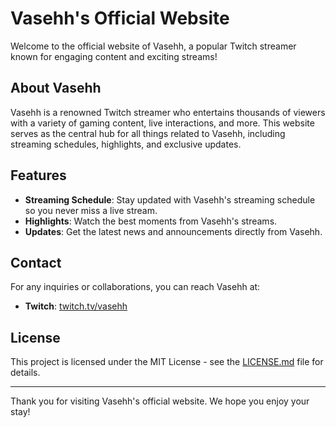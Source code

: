 # Vasehh's Official Website

Welcome to the official website of Vasehh, a popular Twitch streamer known for engaging content and exciting streams!

## About Vasehh

Vasehh is a renowned Twitch streamer who entertains thousands of viewers with a variety of gaming content, live interactions, and more. This website serves as the central hub for all things related to Vasehh, including streaming schedules, highlights, and exclusive updates.

## Features

- **Streaming Schedule**: Stay updated with Vasehh's streaming schedule so you never miss a live stream.
- **Highlights**: Watch the best moments from Vasehh's streams.
- **Updates**: Get the latest news and announcements directly from Vasehh.

## Contact

For any inquiries or collaborations, you can reach Vasehh at:
- **Twitch**: [twitch.tv/vasehh](https://www.twitch.tv/vasehh)

## License

This project is licensed under the MIT License - see the [LICENSE.md](LICENSE.md) file for details.

---

Thank you for visiting Vasehh's official website. We hope you enjoy your stay!
